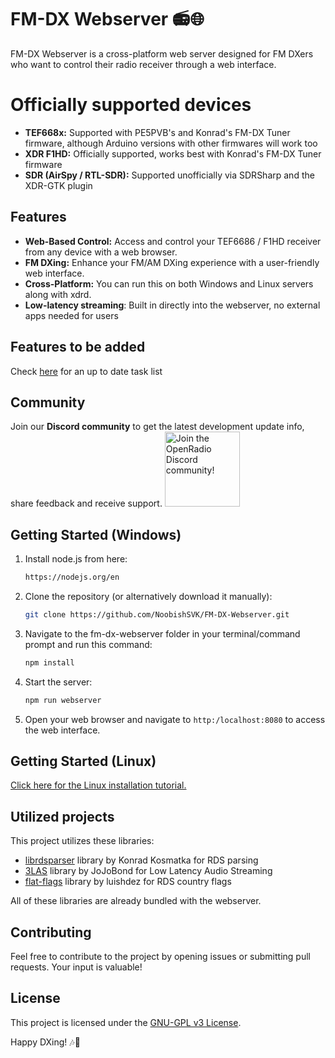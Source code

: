 # FM-DX Webserver 📻🌐

FM-DX Webserver is a cross-platform web server designed for FM DXers who want to control their radio receiver through a web interface.

# Officially supported devices
- **TEF668x:** Supported with PE5PVB's and Konrad's FM-DX Tuner firmware, although Arduino versions with other firmwares will work too 
- **XDR F1HD:** Officially supported, works best with Konrad's FM-DX Tuner firmware
- **SDR (AirSpy / RTL-SDR):** Supported unofficially via SDRSharp and the XDR-GTK plugin

## Features
- **Web-Based Control:** Access and control your TEF6686 / F1HD receiver from any device with a web browser.
- **FM DXing:** Enhance your FM/AM DXing experience with a user-friendly web interface.
- **Cross-Platform:** You can run this on both Windows and Linux servers along with xdrd.
- **Low-latency streaming**: Built in directly into the webserver, no external apps needed for users

## Features to be added
Check [here](https://trello.com/b/OAKo7n0Q/fm-dx-webserver) for an up to date task list

## Community
Join our **Discord community** to get the latest development update info, share feedback and receive support.
[<img alt="Join the OpenRadio Discord community!" src="https://i.imgur.com/lI9Tuxf.png" height="120">](https://discord.gg/ZAVNdS74mC)  

## Getting Started (Windows)

1. Install node.js from here: 
    ```bash
    https://nodejs.org/en
    ```

2. Clone the repository (or alternatively download it manually):

    ```bash
    git clone https://github.com/NoobishSVK/FM-DX-Webserver.git
    ```

3. Navigate to the fm-dx-webserver folder in your terminal/command prompt and run this command:
    ```bash
    npm install
    ```

4. Start the server:

    ```bash
    npm run webserver
    ```

5. Open your web browser and navigate to `http:/localhost:8080` to access the web interface.

## Getting Started (Linux)
[Click here for the Linux installation tutorial.](https://gist.github.com/bkram/788098558312d2fa71c07dc443e03d10)

## Utilized projects

This project utilizes these libraries:
- [librdsparser](https://github.com/kkonradpl/librdsparser) library by Konrad Kosmatka for RDS parsing
- [3LAS](https://github.com/jojobond/3LAS) library by JoJoBond for Low Latency Audio Streaming
- [flat-flags](https://github.com/luishdez/flat-flags) library by luishdez for RDS country flags

All of these libraries are already bundled with the webserver.

## Contributing

Feel free to contribute to the project by opening issues or submitting pull requests. Your input is valuable!

## License

This project is licensed under the [GNU-GPL v3 License](LICENSE.md).

Happy DXing! 🎶📡
